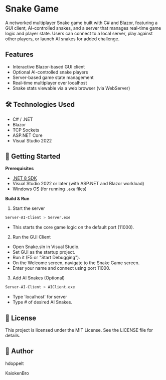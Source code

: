 # Snake Game

A networked multiplayer Snake game built with C# and Blazor, featuring a GUI client, AI-controlled snakes, and a server that manages real-time game logic and player state. 
Users can connect to a local server, play against other players, or launch AI snakes for added challenge.

## Features
- Interactive Blazor-based GUI client
- Optional AI-controlled snake players
- Server-based game state management
- Real-time multiplayer over localhost
- Snake stats viewable via a web browser (via WebServer)

## 🛠️ Technologies Used
- C# / .NET
- Blazor
- TCP Sockets
- ASP.NET Core
- Visual Studio 2022

## 🚀 Getting Started
**Prerequisites**
- [.NET 8 SDK](https://dotnet.microsoft.com/en-us/download/dotnet/8.0)
- Visual Studio 2022 or later (with ASP.NET and Blazor workload)
- Windows OS (for running `.exe` files)

**Build & Run**
1. Start the server
   
```bash
Server-AI-Client > Server.exe
```

- This starts the core game logic on the default port (11000).

2. Run the GUI Client

- Open Snake.sln in Visual Studio.
- Set GUI as the startup project.
- Run it (F5 or "Start Debugging").
- On the Welcome screen, navigate to the Snake Game screen.
- Enter your name and connect using port 11000.

3. Add AI Snakes (Optional)

```bash
Server-AI-Client > AIClient.exe
```

- Type 'localhost' for server
- Type # of desired AI Snakes.

## 📄 License
This project is licensed under the MIT License. See the LICENSE file for details.

## 👤 Author
hdoppelt

KaiokenBro
